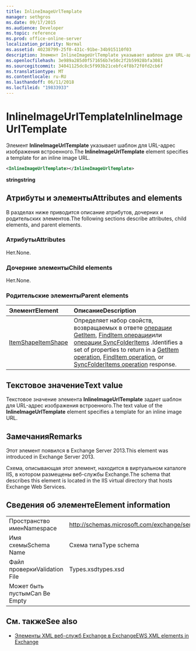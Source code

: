 ```yaml
---
title: InlineImageUrlTemplate
manager: sethgros
ms.date: 09/17/2015
ms.audience: Developer
ms.topic: reference
ms.prod: office-online-server
localization_priority: Normal
ms.assetid: 40238799-25f0-431c-91be-34b915110f03
description: Элемент InlineImageUrlTemplate указывает шаблон для URL-адрес изображения встроенного.
ms.openlocfilehash: 3e989a285d0f571656b7e50c2f2b59928bfa3081
ms.sourcegitcommit: 34041125dc8c5f993b21cebfc4f8b72f0fd2cb6f
ms.translationtype: MT
ms.contentlocale: ru-RU
ms.lasthandoff: 06/11/2018
ms.locfileid: "19833933"
---
```

# <a name="inlineimageurltemplate"></a><span data-ttu-id="72a1e-103">InlineImageUrlTemplate</span><span class="sxs-lookup"><span data-stu-id="72a1e-103">InlineImageUrlTemplate</span></span>

<span data-ttu-id="72a1e-104">Элемент **InlineImageUrlTemplate** указывает шаблон для URL-адрес изображения встроенного.</span><span class="sxs-lookup"><span data-stu-id="72a1e-104">The **InlineImageUrlTemplate** element specifies a template for an inline image URL.</span></span> 
  
```XML
<InlineImageUrlTemplate></InlineImageUrlTemplate>
```

 <span data-ttu-id="72a1e-105">**string**</span><span class="sxs-lookup"><span data-stu-id="72a1e-105">**string**</span></span>
## <a name="attributes-and-elements"></a><span data-ttu-id="72a1e-106">Атрибуты и элементы</span><span class="sxs-lookup"><span data-stu-id="72a1e-106">Attributes and elements</span></span>

<span data-ttu-id="72a1e-107">В разделах ниже приводится описание атрибутов, дочерних и родительских элементов.</span><span class="sxs-lookup"><span data-stu-id="72a1e-107">The following sections describe attributes, child elements, and parent elements.</span></span>
  
### <a name="attributes"></a><span data-ttu-id="72a1e-108">Атрибуты</span><span class="sxs-lookup"><span data-stu-id="72a1e-108">Attributes</span></span>

<span data-ttu-id="72a1e-109">Нет.</span><span class="sxs-lookup"><span data-stu-id="72a1e-109">None.</span></span>
  
### <a name="child-elements"></a><span data-ttu-id="72a1e-110">Дочерние элементы</span><span class="sxs-lookup"><span data-stu-id="72a1e-110">Child elements</span></span>

<span data-ttu-id="72a1e-111">Нет.</span><span class="sxs-lookup"><span data-stu-id="72a1e-111">None.</span></span>
  
### <a name="parent-elements"></a><span data-ttu-id="72a1e-112">Родительские элементы</span><span class="sxs-lookup"><span data-stu-id="72a1e-112">Parent elements</span></span>

|<span data-ttu-id="72a1e-113">**Элемент**</span><span class="sxs-lookup"><span data-stu-id="72a1e-113">**Element**</span></span>|<span data-ttu-id="72a1e-114">**Описание**</span><span class="sxs-lookup"><span data-stu-id="72a1e-114">**Description**</span></span>|
|:-----|:-----|
|[<span data-ttu-id="72a1e-115">ItemShape</span><span class="sxs-lookup"><span data-stu-id="72a1e-115">ItemShape</span></span>](itemshape.md) <br/> |<span data-ttu-id="72a1e-116">Определяет набор свойств, возвращаемых в ответе [операции GetItem](getitem-operation.md), [FindItem операции](finditem-operation.md)или [операции SyncFolderItems](syncfolderitems-operation.md) .</span><span class="sxs-lookup"><span data-stu-id="72a1e-116">Identifies a set of properties to return in a [GetItem operation](getitem-operation.md), [FindItem operation](finditem-operation.md), or [SyncFolderItems operation](syncfolderitems-operation.md) response.</span></span>  <br/> |
   
## <a name="text-value"></a><span data-ttu-id="72a1e-117">Текстовое значение</span><span class="sxs-lookup"><span data-stu-id="72a1e-117">Text value</span></span>

<span data-ttu-id="72a1e-118">Текстовое значение элемента **InlineImageUrlTemplate** задает шаблон для URL-адрес изображения встроенного.</span><span class="sxs-lookup"><span data-stu-id="72a1e-118">The text value of the **InlineImageUrlTemplate** element specifies a template for an inline image URL.</span></span> 
  
## <a name="remarks"></a><span data-ttu-id="72a1e-119">Замечания</span><span class="sxs-lookup"><span data-stu-id="72a1e-119">Remarks</span></span>

<span data-ttu-id="72a1e-120">Этот элемент появился в Exchange Server 2013.</span><span class="sxs-lookup"><span data-stu-id="72a1e-120">This element was introduced in Exchange Server 2013.</span></span>
  
<span data-ttu-id="72a1e-121">Схема, описывающая этот элемент, находится в виртуальном каталоге IIS, в котором размещены веб-службы Exchange.</span><span class="sxs-lookup"><span data-stu-id="72a1e-121">The schema that describes this element is located in the IIS virtual directory that hosts Exchange Web Services.</span></span>
  
## <a name="element-information"></a><span data-ttu-id="72a1e-122">Сведения об элементе</span><span class="sxs-lookup"><span data-stu-id="72a1e-122">Element information</span></span>

|||
|:-----|:-----|
|<span data-ttu-id="72a1e-123">Пространство имен</span><span class="sxs-lookup"><span data-stu-id="72a1e-123">Namespace</span></span>  <br/> |http://schemas.microsoft.com/exchange/services/2006/types  <br/> |
|<span data-ttu-id="72a1e-124">Имя схемы</span><span class="sxs-lookup"><span data-stu-id="72a1e-124">Schema Name</span></span>  <br/> |<span data-ttu-id="72a1e-125">Схема типа</span><span class="sxs-lookup"><span data-stu-id="72a1e-125">Type schema</span></span>  <br/> |
|<span data-ttu-id="72a1e-126">Файл проверки</span><span class="sxs-lookup"><span data-stu-id="72a1e-126">Validation File</span></span>  <br/> |<span data-ttu-id="72a1e-127">Types.xsd</span><span class="sxs-lookup"><span data-stu-id="72a1e-127">types.xsd</span></span>  <br/> |
|<span data-ttu-id="72a1e-128">Может быть пустым</span><span class="sxs-lookup"><span data-stu-id="72a1e-128">Can Be Empty</span></span>  <br/> ||
   
## <a name="see-also"></a><span data-ttu-id="72a1e-129">См. также</span><span class="sxs-lookup"><span data-stu-id="72a1e-129">See also</span></span>



- [<span data-ttu-id="72a1e-130">Элементы XML веб-служб Exchange в Exchange</span><span class="sxs-lookup"><span data-stu-id="72a1e-130">EWS XML elements in Exchange</span></span>](ews-xml-elements-in-exchange.md)

